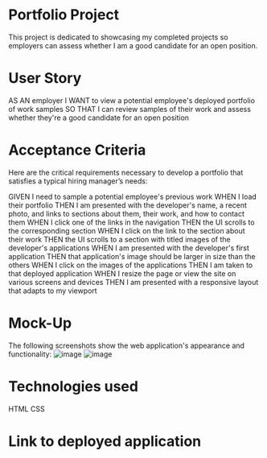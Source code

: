# Portfolio Project
This project is dedicated to showcasing my completed projects so employers can assess whether I am a good candidate for an open position.

# User Story
AS AN employer
I WANT to view a potential employee's deployed portfolio of work samples
SO THAT I can review samples of their work and assess whether they're a good candidate for an open position

# Acceptance Criteria
Here are the critical requirements necessary to develop a portfolio that satisfies a typical hiring manager’s needs:

GIVEN I need to sample a potential employee's previous work
WHEN I load their portfolio
THEN I am presented with the developer's name, a recent photo, and links to sections about them, their work, and how to contact them
WHEN I click one of the links in the navigation
THEN the UI scrolls to the corresponding section
WHEN I click on the link to the section about their work
THEN the UI scrolls to a section with titled images of the developer's applications
WHEN I am presented with the developer's first application
THEN that application's image should be larger in size than the others
WHEN I click on the images of the applications
THEN I am taken to that deployed application
WHEN I resize the page or view the site on various screens and devices
THEN I am presented with a responsive layout that adapts to my viewport

# Mock-Up
The following screenshots show the web application's appearance and functionality:
![image](https://user-images.githubusercontent.com/121911679/217045735-66f1a73a-e911-4948-b392-21bfa645e616.png)
![image](https://user-images.githubusercontent.com/121911679/217045847-114eca06-6c99-469c-821a-2a1ceb7e1e60.png)



# Technologies used
HTML
CSS

# Link to deployed application

